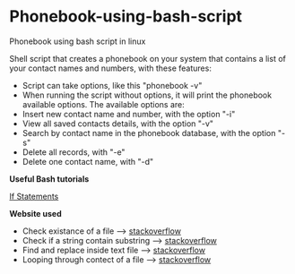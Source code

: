 # Phonebook-using-bash-script
Phonebook using bash script in linux

Shell script that creates a phonebook on your system that contains a list of your
contact names and numbers, with these features:
- Script can take options, like this "phonebook -v"
- When running the script without options, it will print the phonebook available
options.
The available options are:
- Insert new contact name and number, with the option "-i"
- View all saved contacts details, with the option "-v"
- Search by contact name in the phonebook database, with the option "-s"
- Delete all records, with "-e"
- Delete one contact name, with "-d"

**Useful Bash tutorials**

  [If Statements](https://ryanstutorials.net/bash-scripting-tutorial/bash-if-statements.php)
 
**Website used**
- Check existance of a file --> [stackoverflow](https://stackoverflow.com/questions/638975/how-do-i-tell-if-a-regular-file-does-not-exist-in-bash)
- Check if a string contain substring --> [stackoverflow](https://stackoverflow.com/questions/229551/how-to-check-if-a-string-contains-a-substring-in-bash)
- Find and replace inside text file --> [stackoverflow](https://stackoverflow.com/questions/525592/find-and-replace-inside-a-text-file-from-a-bash-command)
- Looping through contect of a file --> [stackoverflow](https://stackoverflow.com/questions/1521462/looping-through-the-content-of-a-file-in-bash)
